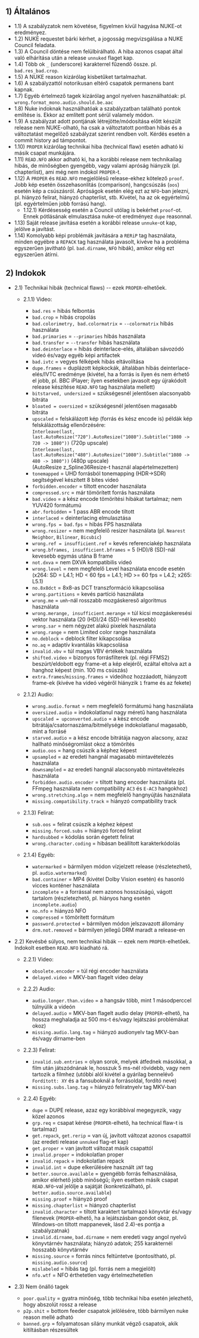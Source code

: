 ## 1) Általános
  - 1.1) A szabályzatok nem követése, figyelmen kívül hagyása NUKE-ot eredményez.
  - 1.2) NUKE requestet bárki kérhet, a jogosság megvizsgálása a NUKE Council feladata.
  - 1.3) A Council döntése nem felülbírálható. A hiba azonos csapat által való elhárítása után a release `unnuked` flaget kap.
  - 1.4) Több ok `_` (underscore) karakterrel fűzendő össze. pl. `bad.res_bad.crop`.
  - 1.5) A NUKE reason kizárólag kisbetűket tartalmazhat.
  - 1.6) A szabályzattól notorikusan eltérő csapatok permanens bant kapnak.
  - 1.7) Egyéb értelmező tagek kizárólag angol nyelven használhatóak: pl. `wrong.format_mono.audio.should.be.aac`
  - 1.8) Nuke indoknak használhatóak a szabályzatban található pontok említése is. Ekkor az említett pont sérül valamely módon.
  - 1.9) A szabályzat adott pontjának létrejötte/módosítása előtt készült release nem NUKE-olható, ha csak a változtatott pontban hibás és a változtatást megelőző szabályzat szerint rendben volt. Kérdés esetén a commit history ad támpontot.
  - 1.10) `PROPER` kizárólag technikai hiba (technical flaw) esetén adható ki másik csapat munkájára.
  - 1.11) `READ.NFO` akkor adható ki, ha a korábbi release nem technikailag hibás, de minőségben gyengébb, vagy valami apróság hiányzik (pl. chapterlist), ami még nem indokol `PROPER`-t. 
  - 1.12) A `PROPER` és `READ.NFO` megjelölésű release-ekhez kötelező `proof`. Jobb kép esetén összehasonlítás (comparison), hangcsúszás (`oos`) esetén kép a csúszásról. Apróságok esetén elég ezt az `NFO`-ban jelezni, pl. hiányzó felirat, hiányzó chapterlist, stb. Kivétel, ha az ok egyértelmű (pl. egyértelműen jobb forrású hang).
    - 1.12.1) Kérdésesség esetén a Council utólag is bekérhet `proof`-ot. Ennek pótlásának elmulasztása nuke-ot eredményez `dupe` reasonnal.
  - 1.13) Saját release javítása esetén a korábbi release `unnuke`-ot kap, jelölve a javítást.
  - 1.14) Komolyabb képi problémák javítására a `RERiP` tag használata, minden egyébre a `REPACK` tag használata javasolt, kivéve ha a probléma egyszerűen javítható (pl. `bad.dirname`, `NFO` hibák), amikor elég ezt egyszerűen átírni.

## 2) Indokok
  - 2.1) Technikai hibák (technical flaws) -- ezek `PROPER`-elhetőek.
    - 2.1.1) Video:
      - `bad.res` = hibás felbontás
      - `bad.crop` = hibás cropolás
      - `bad.colorimetry, bad.colormatrix` = `--colormatrix` hibás használata
      - `bad.primaries` = `--primaries` hibás használata
      - `bad.transfer` = `--transfer` hibás használata
      - `bad.deinterlace` = hibás deinterlace-elés, általában sávozódó videó és/vagy egyéb képi artifactek
      - `bad.ivtc` = vegyes félképek hibás eltávolítása
      - `dupe.frames` = duplázott képkockák, általában hibás deinterlace-elés/IVTC eredménye (kivétel, ha a forrás is ilyen és nem érhető el jobb, pl. BBC iPlayer; ilyen esetekben javasolt egy újrakódolt release készítése `READ.NFO` tag használata mellett)
      - `bitstarved, undersized` = szükségesnél jelentősen alacsonyabb bitráta
      - `bloated = oversized` = szükségesnél jelentősen magasabb bitráta
      - `upscaled` = felskálázott kép (forrás és kész encode is) példák kép felskálázottság ellenőrzésére:\
      `Interleave(last, last.AutoResize("720").AutoResize("1080").Subtitle("1080 -> 720 -> 1080"))` (720p upscale)\
      `Interleave(last, last.AutoResize("480").AutoResize("1080").Subtitle("1080 -> 480 -> 1080"))` (480p upscale)\
      (AutoResize z_Spline36Resize-t használ alapértelmezetten)
      - `tonemapped` = UHD forrásból tonemapping (HDR->SDR) segítségével készített 8 bites videó
      - `forbidden.encoder` = tiltott encoder használata
      - `compressed.src` = már tömörített forrás használata
      - `bad.video` = a kész encode tömörítési hibákat tartalmaz; nem YUV420 formátumú
      - `abr.forbidden` = 1 pass ABR encode tiltott
      - `interlaced` = deinterlacing elmulasztása
      - `wrong.fps = bad.fps` = hibás FPS használata
      - `wrong.resizer` = nem megfelelő resizer használata (pl. `Nearest Neighbor`, `Bilinear`, `Bicubic`)
      - `wrong.ref = insufficient.ref` = kevés referenciakép használata
      - `wrong.bframes, insufficient.bframes` = 5 (HD)/8 (SD)-nál kevesebb egymás utána B frame
      - `not.dxva` = nem DXVA kompatibilis videó
      - `wrong.level` = nem megfelelő Level használata encode esetén (x264: SD = L4.1; HD < 60 fps = L4.1; HD >= 60 fps = L4.2; x265: L5.1)
      - `no.8x8dct` = 8x8-as DCT transzformáció kikapcsolása
      - `wrong.partitions` = kevés partíció használata
      - `wrong.me` = `umh`-nál rosszabb mozgáskereső algoritmus használata
      - `wrong.merange, insufficient.merange` = túl kicsi mozgáskeresési vektor használata (20 (HD)/24 (SD)-nél kevesebb)
      - `wrong.sar` = nem négyzet alakú pixelek használata
      - `wrong.range` = nem Limited color range használata
      - `no.deblock` = deblock filter kikapcsolása
      - `no.aq` = adaptív kvantálás kikapcsolása
      - `invalid.vbv` = túl magas VBV értékek használata
      - `shifted.video` = bizonyos forrásfilterek (pl. régi FFMS2) beszúrt/eldobott egy frame-et a kép elejéről, ezáltal eltolva azt a hanghoz képest (min. 100 ms csúszás)
      - `extra.frames`/`missing.frames` = videóhoz hozzáadott, hiányzott frame-ek (kivéve ha videó végéről hiányzik `1` frame és az fekete)

    - 2.1.2) Audio:
      - `wrong.audio.format` = nem megfelelő formátumú hang használata
      - `oversized.audio` = indokolatlanul nagy méretű hang használata
      - `upscaled = upconverted.audio` = a kész encode bitrátája/csatornaszáma/bitmélysége indokolatlanul magasabb, mint a forrásé
      - `starved.audio` = a kész encode bitrátája nagyon alacsony, azaz hallható minőségromlást okoz a tömörítés
      - `audio.oos` = hang csúszik a képhez képest
      - `upsampled` = az eredeti hangnál magasabb mintavételezés használata
      - `downsampled` = az eredeti hangnál alacsonyabb mintavételezés használata
      - `forbidden.audio.encoder` = tiltott hang encoder használata (pl. FFmpeg használata nem compatibility `AC3` és `E-AC3` hangokhoz)
      - `wrong.stretching.algo` = nem megfelelő hangnyújtás használata
      - `missing.compatibility.track` = hiányzó compatibility track

    - 2.1.3) Felirat:
      - `sub.oos` = felirat csúszik a képhez képest
      - `missing.forced.subs` = hiányzó forced felirat
      - `hardsubbed` = kódolás során égetett felirat
      - `wrong.character.coding` = hibásan beállított karakterkódolás

    - 2.1.4) Egyéb:
      - `watermarked` = bármilyen módon vízjelzett release (részletezhető, pl. `audio.watermarked`)
      - `bad.container` = MP4 (kivétel Dolby Vision esetén) és hasonló vicces konténer használata
      - `incomplete` = a forrással nem azonos hosszúságú, vágott tartalom (részletezhető, pl. hiányos hang esetén `incomplete.audio`)
      - `no.nfo` = hiányzó NFO
      - `compressed` = tömörített formátum
      - `password.protected` = bármilyen módon jelszavazott állomány
      - `drm.not.removed` = bármilyen jellegű DRM maradt a release-en

  - 2.2) Kevésbé súlyos, nem technikai hibák -- ezek nem `PROPER`-elhetőek. Indokolt esetben `READ.NFO` kiadható rá.
    - 2.2.1) Video:
      - `obsolete.encoder` = túl régi encoder használata
      - `delayed.video` = MKV-ban flagelt video delay

    - 2.2.2) Audio:
      - `audio.longer.than.video` = a hangsáv több, mint 1 másodperccel túlnyúlik a videón
      - `delayed.audio` = MKV-ban flagelt audio delay (`PROPER`-elhető, ha hossza meghaladja az 500 ms-t és/vagy lejátszási problémákat okoz)
      - `missing.audio.lang.tag` = hiányzó audionyelv tag MKV-ban és/vagy dirname-ben

    - 2.2.3) Felirat:
      - `invalid.sub.entries` = olyan sorok, melyek átfednek másokkal, a film után játszódnának le, hosszuk 5 ms-nél rövidebb, vagy nem tartozik a filmhez (utóbbi alól kivétel a gyárilag bennelévő `Fordított: XY` és a fansuboknál a forrásoldal, fordító neve)
      - `missing.subs.lang.tag` = hiányzó feliratnyelv tag MKV-ban

    - 2.2.4) Egyéb:
      - `dupe` = DUPE release, azaz egy korábbival megegyezik, vagy közel azonos
      - `grp.req` = csapat kérése (`PROPER`-elhető, ha technical flaw-t is tartalmaz)
      - `get.repack`, `get.rerip` = van új, javított változat azonos csapattól (az eredeti release `unnuked` flag-et kap)
      - `get.proper` = van javított változat másik csapattól
      - `invalid.proper` = indokolatlan proper
      - `invalid.repack` = indokolatlan repack
      - `invalid.int` = dupe elkerülésére használt `iNT` tag
      - `better.source.available` = gyengébb forrás felhasználása, amikor elérhető jobb minőségű; ilyen esetben másik csapat `READ.NFO`-val jelölje a sajátját (konkretizálható, pl. `better.audio.source.available`)
      - `missing.proof` = hiányzó proof
      - `missing.chapterlist` = hiányzó chapterlist
      - `invalid.character` = tiltott karaktert tartalmazó könyvtár és/vagy filenevek (`PROPER`-elhető, ha a lejátszásban gondot okoz, pl. Windows-on tiltott mappanevek, lásd 2.4)-es pontja a szabályzatnak)
      - `invalid.dirname`, `bad.dirname` = nem eredeti vagy angol nyelvű könyvtárnév használata; hiányzó adatok; 255 karakternél hosszabb könyvtárnév
      - `missing.source` = forrás nincs feltüntetve (pontosítható, pl. `missing.audio.source`)
      - `mislabeled` = hibás tag (pl. forrás nem a megjelölt)
      - `nfo.wtf` = NFO érthetetlen vagy értelmezhetetlen

  - 2.3) Nem önálló tagek
    - `poor.quality` = gyatra minőség, több technikai hiba esetén jelezhető, hogy abszolút rossz a release
    - `p2p.shit` = bottom feeder csapatok jelölésére, több bármilyen nuke reason mellé adható
    - `banned.grp` = folyamatosan silány munkát végző csapatok, akik kitiltásban részesültek
